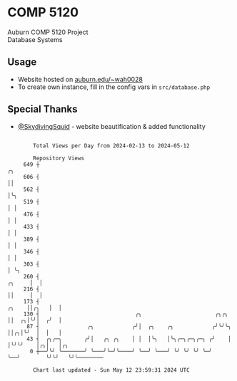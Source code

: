 # COMP 5120
Auburn COMP 5120 Project  
Database Systems

## Usage
- Website hosted on [auburn.edu/~wah0028](https://webhome.auburn.edu/~wah0028/)
- To create own instance, fill in the config vars in `src/database.php`

## Special Thanks
- [@SkydivingSquid](https://github.com/SkydivingSquid) - website beautification & added functionality

```

        Total Views per Day from 2024-02-13 to 2024-05-12

        Repository Views
     649 ┼                                                                           ╭╮
     606 ┤                                                                           ││
     562 ┤                                                                           │╰╮
     519 ┤                                                                           │ │
     476 ┤                                                                           │ │
     433 ┤                                                                           │ │
     389 ┤                                                                           │ │
     346 ┤                                                                           │ │
     303 ┤                                                                           │ ╰╮
     260 ┤                                                                    ╭╮     │  │
     216 ┤                                                                    ││     │  │
     173 ┤                                                              ╭╮    ││╭╮   │  │
     130 ┤                              ╭╮                       ╭╮╭╮   ││  ╭╮│╰╯│  ╭╯  │
      87 ┤               ╭╮            ╭╯│  ╭╮    ╭╮            ╭╯╰╯╰╮  ││╭╮│╰╯  │  │   │
      43 ┤  ╭╮╭─╮       ╭╯│   ╭╮ ╭╮    │ │  │╰╮   │╰╮╭─╮╭─╮╭─╮ ╭╯    │  │╰╯╰╯    │╭╮│   │╭╮
       0 ┼──╯╰╯ ╰───────╯ ╰───╯╰─╯╰────╯ ╰──╯ ╰───╯ ╰╯ ╰╯ ╰╯ ╰─╯     ╰──╯        ╰╯╰╯   ╰╯╰────────

        Chart last updated - Sun May 12 23:59:31 2024 UTC
        
```
